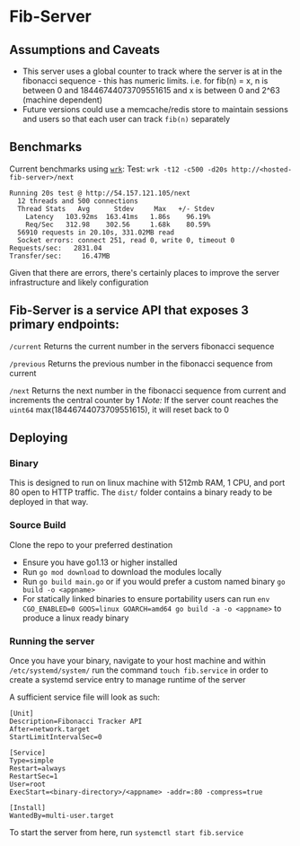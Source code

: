 # Fib-Server

## Assumptions and Caveats
* This server uses a global counter to track where the server is at in the fibonacci sequence - this has numeric limits. i.e. for fib(n) = x, n is between 0 and 18446744073709551615 and x is between 0 and 2^63 (machine dependent)
* Future versions could use a memcache/redis store to maintain sessions and users so that each user can track `fib(n)` separately

## Benchmarks
Current benchmarks using [`wrk`](https://github.com/wg/wrk):
Test: `wrk -t12 -c500 -d20s http://<hosted-fib-server>/next`
```
Running 20s test @ http://54.157.121.105/next
  12 threads and 500 connections
  Thread Stats   Avg      Stdev     Max   +/- Stdev
    Latency   103.92ms  163.41ms   1.86s    96.19%
    Req/Sec   312.98    302.56     1.68k    80.59%
  56910 requests in 20.10s, 331.02MB read
  Socket errors: connect 251, read 0, write 0, timeout 0
Requests/sec:   2831.04
Transfer/sec:     16.47MB
```
Given that there are errors, there's certainly places to improve the server infrastructure and likely configuration

## Fib-Server is a service API that exposes 3 primary endpoints:
`/current`
Returns the current number in the servers fibonacci sequence

`/previous`
Returns the previous number in the fibonacci sequence from current

`/next`
Returns the next number in the fibonacci sequence from current and increments the central counter by 1
*Note:* If the server count reaches the `uint64` max(18446744073709551615), it will reset back to 0


## Deploying

### Binary
This is designed to run on linux machine with 512mb RAM, 1 CPU, and port 80 open to HTTP traffic. The `dist/` folder contains a binary ready to be deployed in that way.


### Source Build
Clone the repo to your preferred destination
* Ensure you have go1.13 or higher installed
* Run `go mod download` to download the modules locally
* Run `go build main.go` or if you would prefer a custom named binary `go build -o <appname>`
* For statically linked binaries to ensure portability users can run `env CGO_ENABLED=0 GOOS=linux GOARCH=amd64 go build -a -o <appname>` to produce a linux ready binary

### Running the server
Once you have your binary, navigate to your host machine and within `/etc/systemd/system/` run the command `touch fib.service` in order to create a systemd service entry to manage runtime of the server

A sufficient service file will look as such:
```
[Unit]
Description=Fibonacci Tracker API
After=network.target
StartLimitIntervalSec=0

[Service]
Type=simple
Restart=always
RestartSec=1
User=root
ExecStart=<binary-directory>/<appname> -addr=:80 -compress=true

[Install]
WantedBy=multi-user.target
```

To start the server from here, run `systemctl start fib.service`
